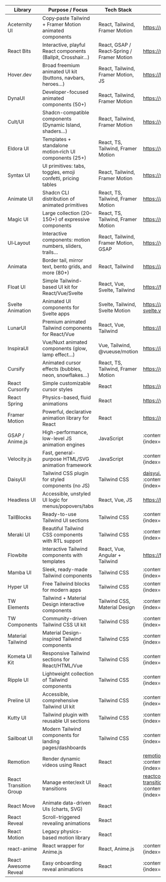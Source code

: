 | Library          | Purpose / Focus                                                | Tech Stack                                          | Link                                                        |
|------------------|----------------------------------------------------------------|-----------------------------------------------------|-------------------------------------------------------------|
| Aceternity UI    | Copy‑paste Tailwind + Framer Motion animated components        | React, Tailwind, Framer Motion                     | https://ui.aceternity.com |
| React Bits       | Interactive, playful React components (Ballpit, Crosshair…)  | React, GSAP / React‑Spring / Framer Motion        | https://reactbits.dev |
| Hover.dev        | Broad freemium animated UI kit (buttons, navbars, heroes…)   | React, Tailwind, Framer Motion, JS                | https://hover.dev |
| DynaUI           | Developer-focused animated components (50+)                   | React, Tailwind, Framer Motion                    | https://www.dynaui.design |
| Cult/UI          | Shadcn-compatible components (Dynamic Island, shaders…)       | React, Tailwind, Framer Motion                    | https://www.cult-ui.com |
| Eldora UI        | Templates + standalone motion‑rich UI components (25+)        | React, TS, Tailwind, Framer Motion                | https://www.eldoraui.site |
| Syntax UI        | UI primitives: tabs, toggles, emoji confetti, pricing tables  | React, Tailwind, Framer Motion                    | https://syntaxui.com |
| Animate UI       | Shadcn CLI distribution of animated primitives                | React, TS, Tailwind, Framer Motion                | https://animate-ui.com |
| Magic UI         | Large collection (20–150+) of expressive components           | React, TS, Tailwind, Framer Motion                | https://magicui.design |
| UI‑Layout        | Interactive components: motion numbers, sliders, trails…      | React, Tailwind, Framer Motion, GSAP              | https://www.ui-layouts.com |
| Animata          | Border tail, mirror text, bento grids, and more (80+)         | React, Tailwind                                    | https://animata.design |
| Float UI         | Simple Tailwind-based UI kit for React/Vue/Svelte             | React, Vue, Svelte, Tailwind                       | https://floatui.com |
| Svelte Animation | Animated UI components for Svelte apps                        | Svelte, Tailwind, Svelte Motion                    | https://animation-svelte.vercel.app |
| LunarUI          | Premium animated Tailwind components for React/Vue             | React, Vue, Tailwind                               | https://lunarui.dev |
| InspiraUI        | Vue/Nuxt animated components (glow, lamp effect…)             | Vue, Tailwind, @vueuse/motion                      | https://inspira-ui.com |
| Cursify          | Animated cursor effects (bubbles, neon, snowflakes…)          | React, TS, Tailwind, Framer Motion                | https://cursify.vercel.app |
| React Cursorify  | Simple customizable cursor styles                             | React                                              | https://cursorify.github.io |
| React Spring     | Physics-based, fluid animations                               | React                                              | https://www.react-spring.dev |
| Framer Motion    | Powerful, declarative animation library for React             | React                                              | https://motion.dev |
| GSAP / Anime.js  | High-performance, low-level JS animation engines              | JavaScript                                          | :contentReference[oaicite:20]{index=20} |
| Velocity.js      | Fast, general-purpose HTML/SVG animation framework            | JavaScript                                          | :contentReference[oaicite:21]{index=21} |
| DaisyUI          | Tailwind CSS plugin for styled components (no JS)            | Tailwind CSS                                        | [daisyui.com](https://daisyui.com/) :contentReference[oaicite:22]{index=22} |
| Headless UI      | Accessible, unstyled UI logic for menus/popovers/tabs        | React, Vue, JS                                      | https://headlessui.com |
| TailBlocks       | Ready-to-use Tailwind UI sections                             | Tailwind CSS                                        | :contentReference[oaicite:24]{index=24} |
| Meraki UI        | Beautiful Tailwind CSS components with RTL support            | Tailwind CSS                                        | :contentReference[oaicite:25]{index=25} |
| Flowbite         | Interactive Tailwind components with templates                | React, Vue, Angular + Tailwind                     | https://flowbite-react.com |
| Mamba UI         | Sleek, ready-made Tailwind components                        | Tailwind CSS                                        | :contentReference[oaicite:27]{index=27} |
| Hyper UI         | Free Tailwind blocks for modern apps                          | Tailwind CSS                                        | :contentReference[oaicite:28]{index=28} |
| TW Elements      | Tailwind + Material Design interactive components             | Tailwind CSS, Material Design                       | :contentReference[oaicite:29]{index=29} |
| TW Components    | Community-driven Tailwind CSS UI kit                         | Tailwind CSS                                        | :contentReference[oaicite:30]{index=30} |
| Material Tailwind | Material Design-inspired Tailwind components                | Tailwind CSS                                        | :contentReference[oaicite:31]{index=31} |
| Kometa UI Kit    | Responsive Tailwind sections for React/HTML/Vue              | Tailwind CSS                                        | :contentReference[oaicite:32]{index=32} |
| Ripple UI        | Lightweight collection of Tailwind components                | Tailwind CSS                                        | :contentReference[oaicite:33]{index=33} |
| Preline UI       | Accessible, comprehensive Tailwind UI kit                    | Tailwind CSS                                        | :contentReference[oaicite:34]{index=34} |
| Kutty UI         | Tailwind plugin with reusable UI sections                    | Tailwind CSS                                        | :contentReference[oaicite:35]{index=35} |
| Sailboat UI      | Modern Tailwind components for landing pages/dashboards      | Tailwind CSS                                        | :contentReference[oaicite:36]{index=36} |
| Remotion                  | Render dynamic videos using React                              | React                                               | [remotion.dev](https://remotion.dev/) :contentReference[oaicite:1]{index=1} |
| React Transition Group    | Manage enter/exit UI transitions                               | React                                               | [reactcommunity.org/react-transition-group](https://reactcommunity.org/react-transition-group/) :contentReference[oaicite:2]{index=2} |
| React Move                | Animate data-driven UIs (charts, SVG)                         | React                                               |                                                              |
| React Reveal              | Scroll-triggered revealing animations                          | React                                               |                                                              |
| React Motion              | Legacy physics-based motion library                           | React                                               |                                                              |
| react-anime               | React wrapper for Anime.js                                     | React, Anime.js                                     | :contentReference[oaicite:3]{index=3} |
| React Awesome Reveal      | Easy onboarding reveal animations                              | React                                               | :contentReference[oaicite:4]{index=4} |
